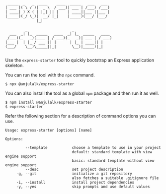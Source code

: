 ```                                          
 _____  _   _  ____    ____  _____   ___   ___  
| ___ |( \ / )|  _ \  / ___)| ___ | /___) /___) 
| ____| ) X ( | |_| || |    | ____||___ ||___ | 
|_____)(_/ \_)|  __/ |_|    |_____)(___/ (___/  
              |_|                               
                                                
         _                    _                 
  ___  _| |_  _____   ____  _| |_  _____   ____ 
 /___)(_   _)(____ | / ___)(_   _)| ___ | / ___)
|___ |  | |_ / ___ || |      | |_ | ____|| |    
(___/    \__)\_____||_|       \__)|_____)|_|    
                                  
```

Use the `express-starter` tool to quickly bootstrap an Express application skeleton.

You can run the tool with the `npx` command.
```
$ npx @anjulalk/express-starter
```

You can also install the tool as a global `npm` package and then run it as well.
```
$ npm install @anjulalk/express-starter
$ express-starter
```

Refer the following section for a description of command options you can use.
```
Usage: express-starter [options] [name]

Options: 

         --template           choose a template to use in your project
                              default: standard template with view engine support
                              basic: standard template without view engine support
         --desc               set project description
     -g, --git                initialize a git repository
                              also fetches a suitable .gitignore file
     -i, --install            install project dependencies
     -y, --yes                skip prompts and use default values     
```
